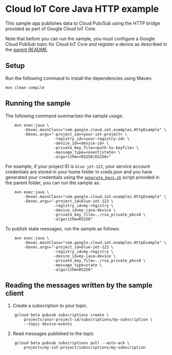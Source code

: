 # Cloud IoT Core Java HTTP example

This sample app publishes data to Cloud Pub/Sub using the HTTP bridge provided
as part of Google Cloud IoT Core.

Note that before you can run the sample, you must configure a Google Cloud
PubSub topic for Cloud IoT Core and register a device as described in the
[parent README](../README.md).

## Setup

Run the following command to install the dependencies using Maven:

    mvn clean compile

## Running the sample

The following command summarizes the sample usage:

```
    mvn exec:java \
        -Dexec.mainClass="com.google.cloud.iot.examples.HttpExample" \
        -Dexec.args="-project_id=<your-iot-project> \
                     -registry_id=<your-registry-id> \
                     -device_id=<device-id> \
                     -private_key_file=<path-to-keyfile> \
                     -message_type=<event|state> \
                     -algorithm=<RS256|ES256>"
```

For example, if your project ID is `blue-jet-123`, your service account
credentials are stored in your home folder in creds.json and you have generated
your credentials using the [`generate_keys.sh`](../generate_keys.sh) script
provided in the parent folder, you can run the sample as:

```
    mvn exec:java \
        -Dexec.mainClass="com.google.cloud.iot.examples.HttpExample" \
        -Dexec.args="-project_id=blue-jet-123 \
                     -registry_id=my-registry \
                     -device_id=my-java-device \
                     -private_key_file=../rsa_private_pkcs8 \
                     -algorithm=RS256"
```

To publish state messages, run the sample as follows:

```
    mvn exec:java \
        -Dexec.mainClass="com.google.cloud.iot.examples.HttpExample" \
        -Dexec.args="-project_id=blue-jet-123 \
                     -registry_id=my-registry \
                     -device_id=my-java-device \
                     -private_key_file=../rsa_private_pkcs8 \
                     -message_type=state \
                     -algorithm=RS256"
```


## Reading the messages written by the sample client

1. Create a subscription to your topic.

```
    gcloud beta pubsub subscriptions create \
        projects/your-project-id/subscriptions/my-subscription \
        --topic device-events
```

2. Read messages published to the topic

```
    gcloud beta pubsub subscriptions pull --auto-ack \
        projects/my-iot-project/subscriptions/my-subscription
```
